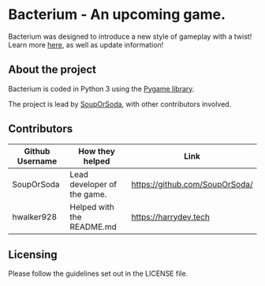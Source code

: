 # **Bacterium - An upcoming game.**
Bacterium was designed to introduce a new style of gameplay with a twist!
Learn more [here](https://bacterium.xyz/), as well as update information!
## About the project
Bacterium is coded in Python 3 using the [Pygame library](https://www.pygame.org).

The project is lead by [SoupOrSoda](https://github.com/SoupOrSoda/), with other contributors involved.
## Contributors
|Github Username|How they helped|Link|
|-----|-----|-----|
| SoupOrSoda | Lead developer of the game. | https://github.com/SoupOrSoda/ |
| hwalker928 | Helped with the README.md | https://harrydev.tech |
## Licensing
Please follow the guidelines set out in the LICENSE file.
